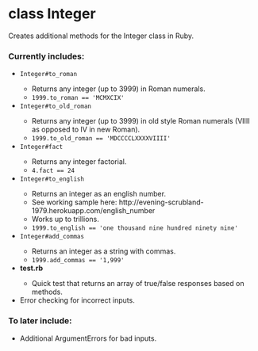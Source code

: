 <h1>class Integer</h1>

Creates additional methods for the Integer class in Ruby.

<h3>Currently includes:</h3>
<ul><li><code>Integer#to_roman</code></li>
    <ul><li>Returns any integer (up to 3999) in Roman numerals.</li>
        <li><code>1999.to_roman == 'MCMXCIX'</code></li></ul>

   <li><code>Integer#to_old_roman</code></li>
   <ul><li>Returns any integer (up to 3999) in old style Roman numerals (VIIII as opposed to IV in new Roman).</li>
        <li><code>1999.to_old_roman == 'MDCCCCLXXXXVIIII'</code></li></ul>

   <li><code>Integer#fact</code></li>
   <ul><li>Returns any integer factorial.</li>
       <li><code>4.fact == 24</code></li></ul>
       
<li><code>Integer#to_english</code></li>
<ul><li>Returns an integer as an english number.</li>
  <li>See working sample here: http://evening-scrubland-1979.herokuapp.com/english_number</li>
	<li>Works up to trillions.</li>
  <li><code>1999.to_english == 'one thousand nine hundred ninety nine'</code></li></ul>

<li><code>Integer#add_commas</code></li>
<ul><li>Returns an integer as a string with commas.</li>
  <li><code>1999.add_commas == '1,999'</code></li></ul>  

<li><b>test.rb</b></li>
<ul><li>Quick test that returns an array of true/false responses based on methods.</li></ul>

<li>Error checking for incorrect inputs.</li></ul>

<h3>To later include:</h3>

<ul><li>Additional ArgumentErrors for bad inputs.</li>
